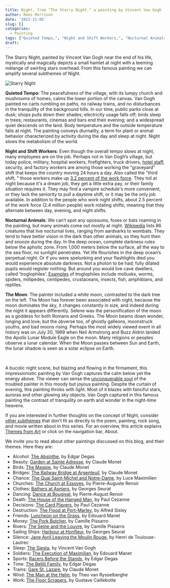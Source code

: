 ```yaml
---
title: Night, from "The Starry Night," a painting by Vincent Van Gogh
author: Rees Morrison
date: '2021-11-05'
slug: []
categories:
  - Painting
tags: ["Quieted Tempo,", "Night and Shift Workers,", "Nocturnal Animals,", "The Moon",]
draft: 
---
```


The Starry Night, painted by Vincent Van Gogh near the end of his life, mystically and magically depicts a small hamlet at night with a teeming mélange of swirling stars overhead.   From this famous painting we can amplify several subthemes of Night.

<!--more-->

![Starry Night](/media/NightStarry.jpg)

**Quieted Tempo**:  The peacefulness of the village, with its lumpy church and mushrooms of homes, calms the lower portion of the canvas.  Van Gogh painted no carts rumbling on paths, no railway trains, and no disturbances in the tranquility of the background hills.  In our time, public parks close at dusk; shops pulls down their shades; electricity usage falls off; birds sleep in trees; restaurants, cinemas and bars end their evening; and a widespread quiet descends on the land.  Body temperature and the outside temperature falls at night.  The painting conveys diurnality, a term for plant or animal behavior characterized by activity during the day and sleep at night.  Night slows the metabolism of the world.

**Night and Shift Workers**:  Even though the overall tempo slows at night, many employees are on the job.  Perhaps not in Van Gogh’s village, but today police, military, hospital workers, firefighters, truck drivers, [hotel staff](https://themesfromart.com/post/2021-11-05-night-from-it-happened-one-night-a-movie-starring-clark-gable-and-claudette-colbert/nighthappened/), security, and factory workers are among those working the "graveyard" shift that keeps the country moving 24 hours a day.   Also called the "third shift, " those workers make up [3.2 percent of the work force](https://consumer.healthday.com/encyclopedia/work-and-health-41/occupational-health-news-507/shift-workers-646677.html).  They toil at night because it's a dream job, they get a little extra pay, or their family situation requires it.  They may find a vampire schedule's more convenient, or they lack the seniority to pull a daytime shift, or it may be the only job available.  In addition to the people who work night shifts, about 2.5 percent of the work force (2.4 million people) work rotating shifts, meaning that they alternate between day, evening, and night shifts.

**Nocturnal Animals**:  We can’t spot any opossums, foxes or bats roaming in the painting, but many animals come out mostly at night. [Wikipedia](https://en.wikipedia.org/wiki/List_of_nocturnal_animals) lists 86 creatures that live nocturnal lives, ranging from aardvarks to wombats.   They tend to have better vision in the dark than other animals, so they hunt then and snooze during the day.  In the deep ocean, complete darkness rules below the aphotic zone.  From 1,000 meters below the surface, all the way to the sea floor, no sunlight penetrates.  Yet life flourishes in the deep ocean’s perpetual night.  Or if you were spelunking and your flashlights died you would experience absolute darkness.  Not a photon to be had; fully dilated pupils would register nothing.  But around you would live cave dwellers, called 'troglophiles'.  [Examples](https://www.wildlifewatch.org.uk/animal-habitats/caves) of troglophiles include mollusks, worms, spiders, millipedes, centipedes, crustaceans, insects, fish, amphibians, and reptiles.

**The Moon**:   The painter included a white moon, contrasted to the dark tree on the left.  The Moon has forever been associated with night, because the moon dominates the sky, it changes constantly in size, and indeed during the night it appears differently.  Selene was the personification of the moon as a goddess for both Romans and Greeks.  The Moon beams down wonder, longing and love; but the obverse too, of ghostly galleons, moonstruck youths, and bad moons rising.  Perhaps the most widely viewed event in all history was on July 20, 1969 when Neil Armstrong and Buzz Aldrin landed the Apollo Lunar Module Eagle on the moon.  Many religions or peoples observe a lunar calendar.  When the Moon passes between Sun and Earth, the lunar shadow is seen as a solar eclipse on Earth.

&nbsp;

A bucolic night scene, but blazing and flowing in the firmament, this impressionistic painting by Van Gogh captures the calm below yet the energy above.  The viewer can sense the [unconquerable soul](https://themesfromart.com/post/2021-11-05-night-from-invictus-a-poem-by-william-ernest-henley/nightinvictus/) of the troubled painter in this moody but joyous painting.  Despite the curtain of evening, this painting throbs with light.  Most of it blazes with fanciful stars, auroras and other glowing sky objects.  Van Gogh captured in this famous painting the contrast of tranquility on earth and wonder in the night-time heavens.

If you are interested in further thoughts on the concept of Night, consider [other subthemes]() that don’t fit as directly to the poem, painting, rock song, and movie written about in this series.  For an overview, this article explains [Themes from Art](http://bit.ly/3sRXopI) or click on the navigation bar, About.

We invite you to read about other paintings discussed on this blog, and their themes.  Here they are: 

* Alcohol: [The Absinthe](https://themesfromart.com/post/2021-02-03-alcohol-absinthe-degas/alcoholabsinthedegas/), by Edgar Degas
* Beauty: [Garden at Sainte Adresse](https://themesfromart.com/post/2021-04-21-beauty-garden-at-sainte-adresse-from-a-painting-by-claude-monet/beautystadress/), by Claude Monet
* Birds: [The Magpie](https://themesfromart.com/post/2021-06-07-birds-the-magpie-a-painting-by-claude-monet/birdsmagpie/), by Claude Monet
* Bridges: [The Railway Bridge at Argenteuil](https://themesfromart.com/post/2021-07-26-bridges-from-the-railway-bridge-at-argenteuill-a-painting-by-claude-monet/bridgesmonet/), by Claude Monet
* Chance: [The Quai Saint-Michel and Notre-Dame](http://localhost:4321/post/2021-03-14-chancechurch/chancechurch/), by Luce Maximilien
* Churches: [The Church at Essoyes](https://themesfromart.com/post/2021-05-21-churches-from-the-church-at-essoyes-a-painting-by-pierre-auguste-renoir/churchesrenoir/), by Pierre-Auguste Renoir 
* Clothes: [Bathers at Asniers](https://themesfromart.com/post/2021-08-30-clothes-from-bathers-at-asnieres-a-painting-by-georges-seurat/clothesbathers/), by Georges Seurat
* Dancing: [Dance at Bougival](https://themesfromart.com/post/2021-09-09-dancing-from-dance-at-bougival-a-painting-by-pierre-august-renoir/dancingbougival/), by Pierre-August Renoir
* Death: [The House of the Hanged Man](https://themesfromart.com/post/2021-05-03-death-from-house-of-the-hanged-man-a-painting-by-paul-cezanne/deathhanged/), by Paul Cezanne
* Decisions: [The Card Players](https://themesfromart.com/post/2021-02-08-decisions-the-card-players-a-painting-by-paul-cezanne/decisionscardplayerscezanne/), by Paul Cezanne
* Destruction: [The Flood at Port-Marley](https://themesfromart.com/post/2021-02-18-destruction-from-flood-at-port-marly-a-painting-by-alfred-sisley/destructionflood/), by Alfred Sisley
* Friends: [Luncheon on the Grass](https://themesfromart.com/post/2021-06-20-friends-luncheon-on-the-grass-a-painting-by-edouard-manet/friendsluncheon/), by Edouard Manet
* Money: [The Pork Butcher](https://themesfromart.com/post/2021-10-15-money-from-the-pork-butcher-a-painting-by-camille-pissarro/moneypork/), by Camille Pissarro
* Rivers: [The Seine and the Louvre](https://themesfromart.com/post/2021-10-03-rivers-from-the-seine-and-the-louvre-a-painting-by-camille-pissarro/riversseine/), by Camille Pissarro
* Sailing Ships: [Harbour at Honfleur](https://themesfromart.com/post/2021-06-26-sailing-ships-harbour-at-honfleur-a-painting-by-georges-seurat/sailinghonfleur/), by Georges Seurat
* Silence: [Jane Avril Leaving the Moulin Rouge](https://themesfromart.com/post/silenceavril/), by Henri de Toulouse-Lautrec
* Sleep: [The Siesta](https://themesfromart.com/post/2021-09-22-sleep-from-the-siesta-a-painting-by-vincent-van-gogh/sleepsiesta/), by Vincent Van Gogh
* Soldiers: [The Execution of Maximilian](https://themesfromart.com/post/2021-08-02-soldiers-the-execution-of-maximilian-a-painting-by-edouard-manet/soldiersmanet/), by Edouard Manet 
* Sports: [Racers Before the Stands](https://themesfromart.com/post/2021-07-12-sports-from-racers-before-the-stands-a-painting-by-edgar-degas/sportsdegas/), by Edgar Degas
* Time:	[The Bellili Family](https://themesfromart.com/post/2021-03-08-time-from-the-bellili-family-by-edgar-degas/timebellili/), by Edgar Degas
* Trains: [Gare St. Lazare](https://themesfromart.com/post/2021-05-10-trainslazare/trainslazare/), by Claude Monet
* Wind: [The Man at the Helm](https://themesfromart.com/post/2021-08-12-wind-from-the-man-at-the-helm-a-painting-by-theo-van-rysselberghe/windhelm/), by Theo van Rysselberghe
* Work:	[The Floor Scrapers](https://themesfromart.com/post/2021-02-26-workscrapers/workscrapers/), by Gustave Caillebotte


